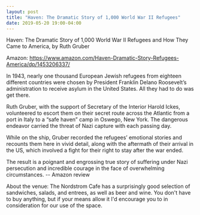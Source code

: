```yaml
---
layout: post
title: "Haven: The Dramatic Story of 1,000 World War II Refugees"
date: 2019-05-20 19:00-04:00
---
```

Haven: The Dramatic Story of 1,000 World War II Refugees and How They Came to America, by Ruth Gruber

Amazon: https://www.amazon.com/Haven-Dramatic-Story-Refugees-America/dp/1453206337/

In 1943, nearly one thousand European Jewish refugees from eighteen different countries were chosen by President Franklin Delano Roosevelt’s administration to receive asylum in the United States. All they had to do was get there.

Ruth Gruber, with the support of Secretary of the Interior Harold Ickes, volunteered to escort them on their secret route across the Atlantic from a port in Italy to a “safe haven” camp in Oswego, New York. The dangerous endeavor carried the threat of Nazi capture with each passing day.

While on the ship, Gruber recorded the refugees’ emotional stories and recounts them here in vivid detail, along with the aftermath of their arrival in the US, which involved a fight for their right to stay after the war ended.

The result is a poignant and engrossing true story of suffering under Nazi persecution and incredible courage in the face of overwhelming circumstances.
-- Amazon review

About the venue: The Nordstrom Cafe has a surprisingly good selection of sandwiches, salads, and entrees, as well as beer and wine. You don't have to buy anything, but if your means allow it I'd encourage you to in consideration for our use of the space.
